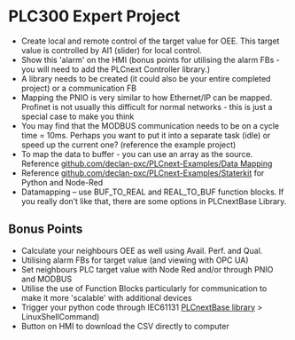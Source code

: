 # PLC300 Expert Project
- Create local and remote control of the target value for OEE. This target value is controlled by AI1 (slider) for local control.
- Show this 'alarm' on the HMI (bonus points for utilising the alarm FBs - you will need to add the PLCnext Controller library.)
- A library needs to be created (it could also be your entire completed project) or a communication FB
- Mapping the PNIO is very similar to how Ethernet/IP can be mapped. Profinet is not usually this difficult for normal networks - this is just a special case to make you think
- You may find that the MODBUS communication needs to be on a cycle time = 10ms. Perhaps you want to put it into a separate task (idle) or speed up the current one? (reference the example project)
- To map the data to buffer - you can use an array as the source. Reference [github.com/declan-pxc/PLCnext-Examples/Data Mapping](github.com/declan-pxc/PLCnext-Examples/Data%20Mapping)
- Reference [github.com/declan-pxc/PLCnext-Examples/Staterkit](github.com/declan-pxc/PLCnext-Examples/Staterkit) for Python and Node-Red
- Datamapping – use BUF_TO_REAL and REAL_TO_BUF function blocks. If you really don’t like that, there are some options in PLCnextBase Library.

## Bonus Points
- Calculate your neighbours OEE as well using Avail. Perf. and Qual.
- Utilising alarm FBs for target value (and viewing with OPC UA)
- Set neighbours PLC target value with Node Red and/or through PNIO and MODBUS
- Utilise the use of Function Blocks particularly for communication to make it more 'scalable' with additional devices
- Trigger your python code through IEC61131 [PLCnextBase library](https://www.plcnextstore.com/world/app/1397) > LinuxShellCommand)
- Button on HMI to download the CSV directly to computer
